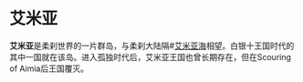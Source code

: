 # 艾米亚
**艾米亚**是柔刹世界的一片群岛，与柔刹大陆隔#[艾米亚海](locations/aimian-sea)相望。白银十王国时代的其中一国就在该岛。进入孤独时代后，艾米亚王国也曾长期存在，但在Scouring of Aimia后王国覆灭。
